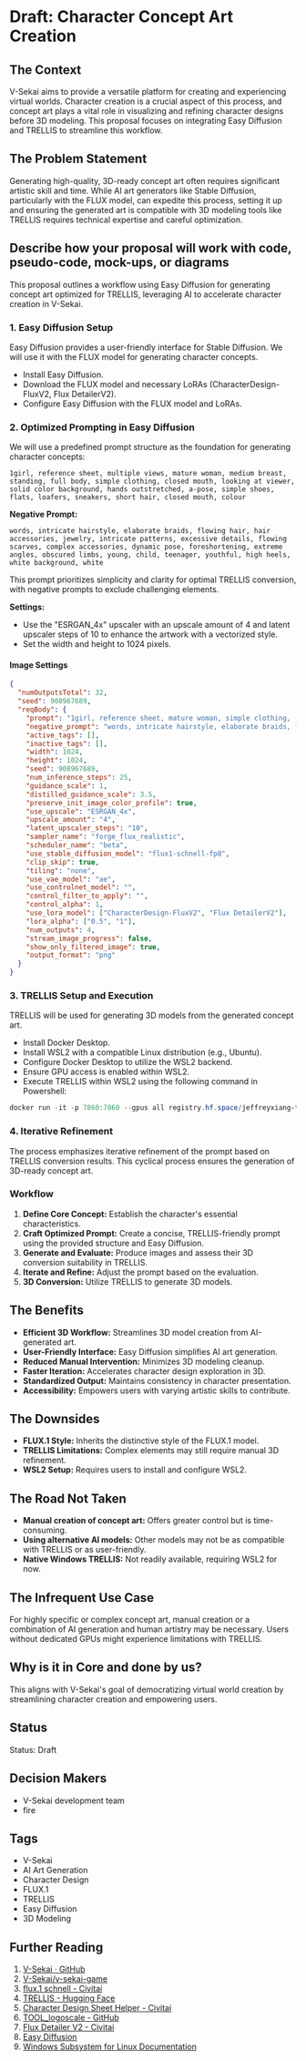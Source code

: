 # Draft: Character Concept Art Creation

## The Context

V-Sekai aims to provide a versatile platform for creating and experiencing virtual worlds. Character creation is a crucial aspect of this process, and concept art plays a vital role in visualizing and refining character designs before 3D modeling. This proposal focuses on integrating Easy Diffusion and TRELLIS to streamline this workflow.

## The Problem Statement

Generating high-quality, 3D-ready concept art often requires significant artistic skill and time. While AI art generators like Stable Diffusion, particularly with the FLUX model, can expedite this process, setting it up and ensuring the generated art is compatible with 3D modeling tools like TRELLIS requires technical expertise and careful optimization.

## Describe how your proposal will work with code, pseudo-code, mock-ups, or diagrams

This proposal outlines a workflow using Easy Diffusion for generating concept art optimized for TRELLIS, leveraging AI to accelerate character creation in V-Sekai.

### 1. Easy Diffusion Setup

Easy Diffusion provides a user-friendly interface for Stable Diffusion. We will use it with the FLUX model for generating character concepts.

- Install Easy Diffusion.
- Download the FLUX model and necessary LoRAs (CharacterDesign-FluxV2, Flux DetailerV2).
- Configure Easy Diffusion with the FLUX model and LoRAs.

### 2. Optimized Prompting in Easy Diffusion

We will use a predefined prompt structure as the foundation for generating character concepts:

```
1girl, reference sheet, multiple views, mature woman, medium breast, standing, full body, simple clothing, closed mouth, looking at viewer, solid color background, hands outstretched, a-pose, simple shoes, flats, loafers, sneakers, short hair, closed mouth, colour
```

**Negative Prompt:**

```
words, intricate hairstyle, elaborate braids, flowing hair, hair accessories, jewelry, intricate patterns, excessive details, flowing scarves, complex accessories, dynamic pose, foreshortening, extreme angles, obscured limbs, young, child, teenager, youthful, high heels, white background, white
```

This prompt prioritizes simplicity and clarity for optimal TRELLIS conversion, with negative prompts to exclude challenging elements.

**Settings:**

- Use the "ESRGAN_4x" upscaler with an upscale amount of 4 and latent upscaler steps of 10 to enhance the artwork with a vectorized style.
- Set the width and height to 1024 pixels.

#### Image Settings

```json
{
  "numOutputsTotal": 32,
  "seed": 908967689,
  "reqBody": {
    "prompt": "1girl, reference sheet, mature woman, simple clothing,  solid color background, a-pose, simple shoes, short hair, front view",
    "negative_prompt": "words, intricate hairstyle, elaborate braids, flowing hair, hair accessories, jewelry, intricate patterns, excessive details, flowing scarves, complex accessories, dynamic pose, foreshortening, extreme angles, obscured limbs, young, child, teenager, youthful, high heels, white background, white",
    "active_tags": [],
    "inactive_tags": [],
    "width": 1024,
    "height": 1024,
    "seed": 908967689,
    "num_inference_steps": 25,
    "guidance_scale": 1,
    "distilled_guidance_scale": 3.5,
    "preserve_init_image_color_profile": true,
    "use_upscale": "ESRGAN_4x",
    "upscale_amount": "4",
    "latent_upscaler_steps": "10",
    "sampler_name": "forge_flux_realistic",
    "scheduler_name": "beta",
    "use_stable_diffusion_model": "flux1-schnell-fp8",
    "clip_skip": true,
    "tiling": "none",
    "use_vae_model": "ae",
    "use_controlnet_model": "",
    "control_filter_to_apply": "",
    "control_alpha": 1,
    "use_lora_model": ["CharacterDesign-FluxV2", "Flux DetailerV2"],
    "lora_alpha": ["0.5", "1"],
    "num_outputs": 4,
    "stream_image_progress": false,
    "show_only_filtered_image": true,
    "output_format": "png"
  }
}
```

### 3. TRELLIS Setup and Execution

TRELLIS will be used for generating 3D models from the generated concept art.

- Install Docker Desktop.
- Install WSL2 with a compatible Linux distribution (e.g., Ubuntu).
- Configure Docker Desktop to utilize the WSL2 backend.
- Ensure GPU access is enabled within WSL2.
- Execute TRELLIS within WSL2 using the following command in Powershell:

```powershell
docker run -it -p 7860:7860 --gpus all registry.hf.space/jeffreyxiang-trellis:latest python app.py
```

### 4. Iterative Refinement

The process emphasizes iterative refinement of the prompt based on TRELLIS conversion results. This cyclical process ensures the generation of 3D-ready concept art.

### Workflow

1.  **Define Core Concept:** Establish the character's essential characteristics.
2.  **Craft Optimized Prompt:** Create a concise, TRELLIS-friendly prompt using the provided structure and Easy Diffusion.
3.  **Generate and Evaluate:** Produce images and assess their 3D conversion suitability in TRELLIS.
4.  **Iterate and Refine:** Adjust the prompt based on the evaluation.
5.  **3D Conversion:** Utilize TRELLIS to generate 3D models.

## The Benefits

- **Efficient 3D Workflow:** Streamlines 3D model creation from AI-generated art.
- **User-Friendly Interface:** Easy Diffusion simplifies AI art generation.
- **Reduced Manual Intervention:** Minimizes 3D modeling cleanup.
- **Faster Iteration:** Accelerates character design exploration in 3D.
- **Standardized Output:** Maintains consistency in character presentation.
- **Accessibility:** Empowers users with varying artistic skills to contribute.

## The Downsides

- **FLUX.1 Style:** Inherits the distinctive style of the FLUX.1 model.
- **TRELLIS Limitations:** Complex elements may still require manual 3D refinement.
- **WSL2 Setup:** Requires users to install and configure WSL2.

## The Road Not Taken

- **Manual creation of concept art:** Offers greater control but is time-consuming.
- **Using alternative AI models:** Other models may not be as compatible with TRELLIS or as user-friendly.
- **Native Windows TRELLIS:** Not readily available, requiring WSL2 for now.

## The Infrequent Use Case

For highly specific or complex concept art, manual creation or a combination of AI generation and human artistry may be necessary. Users without dedicated GPUs might experience limitations with TRELLIS.

## Why is it in Core and done by us?

This aligns with V-Sekai's goal of democratizing virtual world creation by streamlining character creation and empowering users.

## Status

Status: Draft

## Decision Makers

- V-Sekai development team
- fire

## Tags

- V-Sekai
- AI Art Generation
- Character Design
- FLUX.1
- TRELLIS
- Easy Diffusion
- 3D Modeling

## Further Reading

1.  [V-Sekai · GitHub](https://github.com/v-sekai)
2.  [V-Sekai/v-sekai-game](https://github.com/v-sekai/v-sekai-game)
3.  [flux.1 schnell - Civitai](https://civitai.com/models/618692?modelVersionId=699279)
4.  [TRELLIS - Hugging Face](https://huggingface.co/spaces/JeffreyXiang/TRELLIS)
5.  [Character Design Sheet Helper - Civitai](https://civitai.com/models/100435)
6.  [TOOL_logoscale - GitHub](https://github.com/V-Sekai-fire/TOOL_logoscale/tree/main?tab=readme-ov-file)
7.  [Flux Detailer V2 - Civitai](https://civitai.com/models/685874/detailer-flux)
8.  [Easy Diffusion](https://easydiffusion.github.io/)
9.  [Windows Subsystem for Linux Documentation](https://docs.microsoft.com/en-us/windows/wsl/)
